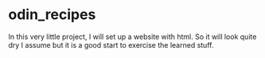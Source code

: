 # odin_recipes
In this very little project, I will set up a website with html. So it will look quite dry I assume but it is a good start to exercise the learned stuff.
